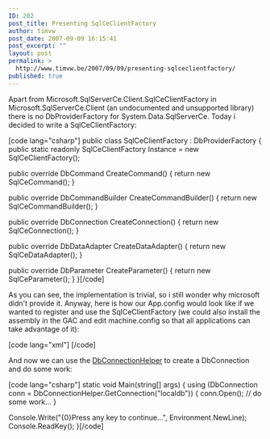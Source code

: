 ```yaml
---
ID: 202
post_title: Presenting SqlCeClientFactory
author: timvw
post_date: 2007-09-09 16:15:41
post_excerpt: ""
layout: post
permalink: >
  http://www.timvw.be/2007/09/09/presenting-sqlceclientfactory/
published: true
---
```

<p>Apart from Microsoft.SqlServerCe.Client.SqlCeClientFactory in Microsoft.SqlServerCe.Client (an undocumented and unsupported library) there is no DbProviderFactory for System.Data.SqlServerCe. Today i decided to write a SqlCeClientFactory:</p>
[code lang="csharp"]
public class SqlCeClientFactory : DbProviderFactory
{
 public static readonly SqlCeClientFactory Instance = new SqlCeClientFactory();

 public override DbCommand CreateCommand()
 {
  return new SqlCeCommand();
 }

 public override DbCommandBuilder CreateCommandBuilder()
 {
  return new SqlCeCommandBuilder();
 }

 public override DbConnection CreateConnection()
 {
  return new SqlCeConnection();
 }

 public override DbDataAdapter CreateDataAdapter()
 {
  return new SqlCeDataAdapter();
 }

 public override DbParameter CreateParameter()
 {
  return new SqlCeParameter();
 }
}[/code]
<p>As you can see, the implementation is trivial, so i still wonder why microsoft didn't provide it. Anyway, here is how our App.config would look like if we wanted to register and use the SqlCeClientFactory (we could also install the assembly in the GAC and edit machine.config so that all applications can take advantage of it):</p>
[code lang="xml"]<configuration>
 <connectionStrings>
  <add name="localdb" providerName="System.Data.SqlServerCe" connectionString="Data Source='localdb.sdf';"/>
 </connectionStrings>
 <system.data>
  <dbProviderFactories>
   <add name="SQL Server Everywhere Edition Data Provider"
        invariant="System.Data.SqlServerCe"
        description=".NET Framework Data Provider for Microsoft SQL Server Everywhere Edition"
        type="SqlCeApplication.SqlCeClientFactory, SqlCeApplication" />
  </dbProviderFactories>
 </system.data>
</configuration>[/code]
<p>And now we can use the <a href="http://www.timvw.be/helper-methods-for-dbconnection/">DbConnectionHelper</a> to create a DbConnection and do some work:</p>
[code lang="csharp"]
static void Main(string[] args)
{
 using (DbConnection conn = DbConnectionHelper.GetConnection("localdb"))
 {
  conn.Open();
  // do some work...
 }

 Console.Write("{0}Press any key to continue...", Environment.NewLine);
 Console.ReadKey();
}[/code]